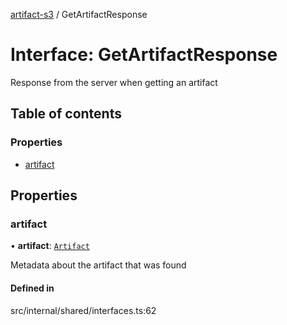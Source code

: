 [artifact-s3](../README.md) / GetArtifactResponse

# Interface: GetArtifactResponse

Response from the server when getting an artifact

## Table of contents

### Properties

- [artifact](GetArtifactResponse.md#artifact)

## Properties

### artifact

• **artifact**: [`Artifact`](Artifact.md)

Metadata about the artifact that was found

#### Defined in

src/internal/shared/interfaces.ts:62
